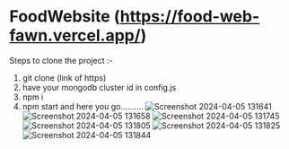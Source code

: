 # FoodWebsite (https://food-web-fawn.vercel.app/)
Steps to clone the project :-
1. git clone (link of https)
2. have your mongodb cluster id in config.js 
3. npm i
4. npm start
   and here you go..........
![Screenshot 2024-04-05 131641](https://github.com/Muskangupta2507/FoodWebsite/assets/100120446/fa1b0fdc-f44e-4649-9a18-540ef18b27d1)
![Screenshot 2024-04-05 131658](https://github.com/Muskangupta2507/FoodWebsite/assets/100120446/c63a2b18-414a-4237-b795-1324b259a055)
![Screenshot 2024-04-05 131745](https://github.com/Muskangupta2507/FoodWebsite/assets/100120446/3a9ba713-cef3-4585-823d-cb05f3b02567)
![Screenshot 2024-04-05 131805](https://github.com/Muskangupta2507/FoodWebsite/assets/100120446/86228eff-664d-4b1c-b2f0-c7032419cbdc)
![Screenshot 2024-04-05 131825](https://github.com/Muskangupta2507/FoodWebsite/assets/100120446/1e4e1498-3b67-4371-86d3-c6a8ab0f7b87)
![Screenshot 2024-04-05 131844](https://github.com/Muskangupta2507/FoodWebsite/assets/100120446/10bec133-169f-4b94-9341-2065ab330544)

